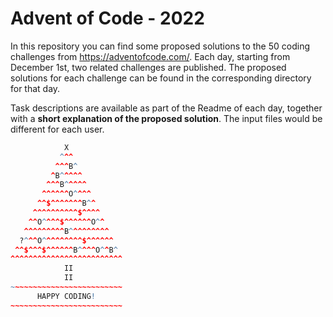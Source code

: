 # Advent of Code - 2022

In this repository you can find some proposed solutions to the 50 coding challenges from https://adventofcode.com/. Each day, starting from December 1st, two related challenges are published. The proposed solutions for each challenge can be found in the corresponding directory for that day.

Task descriptions are available as part of the Readme of each day, together with a **short explanation of the proposed solution**. The input files would be different for each user.


```R
            X
           ^^^
          ^^^B^
         ^B^^^^^
        ^^^B^^^^^
       ^^^^^^O^^^^
      ^^$^^^^^^^B^^
     ^^^^^^^^^^$^^^^
    ^^O^^^^$^^^^^^O^^
   ^^^^^^^^^B^^^^^^^^^
  ?^^^O^^^^^^^^^$^^^^^^
 ^^$^^^$^^^^^^B^^^^O^^B^
^^^^^^^^^^^^^^^^^^^^^^^^^
            II
            II
~~~~~~~~~~~~~~~~~~~~~~~~~
      HAPPY CODING!
~~~~~~~~~~~~~~~~~~~~~~~~~
```
